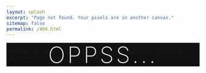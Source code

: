 ```yaml
---
layout: splash
excerpt: "Page not found. Your pixels are in another canvas."
sitemap: false
permalink: /404.html
---
```


<style> 
.large-header {
   position: relative;
   width: 100%;
   background: #111;
   overflow: hidden;
   background-size: cover;
   background-position: center center;
   z-index: 1;
}

.demo .large-header {
   background-image: url("https://s3-us-west-2.amazonaws.com/s.cdpn.io/499416/demo-bg.jpg");
}

.main-title {
   position: absolute;
   margin: 0;
   padding: 0;
   color: #F9F1E9;
   text-align: center;
   top: 50%;
   left: 50%;
   -webkit-transform: translate3d(-50%, -50%, 0);
   transform: translate3d(-50%, -50%, 0);
}

.demo .main-title {
   text-transform: uppercase;
   font-size: 4.2em;
   letter-spacing: 0.1em;
}

.main-title .thin {
   font-weight: 200;
}

@media only screen and (max-width: 768px) {
   .demo .main-title {
      font-size: 3em;
   }
}
background-image:  url("img_tree.gif")
</style>

<div class="container demo">
   <div class="content">
      <div id="large-header" class="large-header">
         <canvas id="demo-canvas"></canvas>
         <h1 class="main-title"><span class="thin">Oppss...</span> </h1>
         <p>Looks like you enter wrong hyperparameters in this model. You can try searching for it below. </p>
         <script type="text/javascript">
            var GOOG_FIXURL_LANG = 'en';
            var GOOG_FIXURL_SITE = '{{ site.url }}'
          </script>
          <script type="text/javascript"
            src="//linkhelp.clients.google.com/tbproxy/lh/wm/fixurl.js">
        </script>
      </div>
   </div>
</div>

